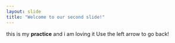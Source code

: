 ```yaml
---
layout: slide
title: "Welcome to our second slide!"
---
```

this is my **practice** and i am loving it
Use the left arrow to go back!
